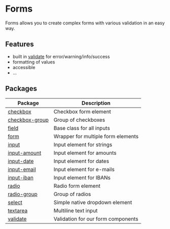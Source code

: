 # Forms

Forms allows you to create complex forms with various validation in an easy way.

## Features
- built in [validate](../packages/validate) for error/warning/info/success
- formatting of values
- accessible
- ...

## Packages

| Package                                                | Description                                  |
| ------------------------------------------------------ | -------------------------------------------- |
| [checkbox](../packages/checkbox)                       | Checkbox form element                        |
| [checkbox-group](../packages/checkbox-group)           | Group of checkboxes                          |
| [field](../packages/field)                             | Base class for all inputs                    |
| [form](../packages/form)                               | Wrapper for multiple form elements           |
| [input](../packages/input)                             | Input element for strings                    |
| [input-amount](../packages/input-amount)               | Input element for amounts                    |
| [input-date](../packages/input-date)                   | Input element for dates                      |
| [input-email](../packages/input-email)                 | Input element for e-mails                    |
| [input-iban](../packages/input-iban)                   | Input element for IBANs                      |
| [radio](../packages/radio)                             | Radio form element                           |
| [radio-group](../packages/radio-group)                 | Group of radios                              |
| [select](../packages/select)                           | Simple native dropdown element               |
| [textarea](../packages/textarea)                       | Multiline text input                         |
| [validate](../packages/validate)                       | Validation for our form components           |
